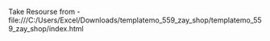 Take Resourse from - file:///C:/Users/Excel/Downloads/templatemo_559_zay_shop/templatemo_559_zay_shop/index.html
